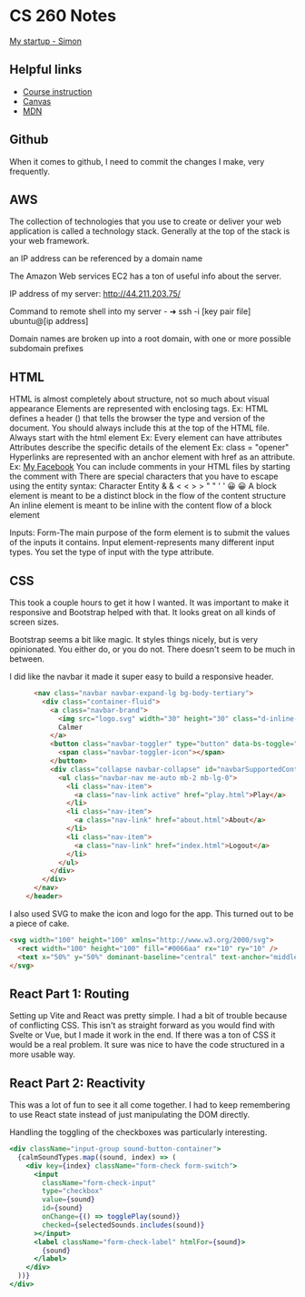 # CS 260 Notes

[My startup - Simon](https://simon.cs260.click)

## Helpful links

- [Course instruction](https://github.com/webprogramming260)
- [Canvas](https://byu.instructure.com)
- [MDN](https://developer.mozilla.org)

## Github
When it comes to github, I need to commit the changes I make, very frequently. 

## AWS
The collection of technologies that you use to create or deliver your web application is called a technology stack. Generally at the top of the stack is your web framework.

an IP address can be referenced by a domain name

The Amazon Web services EC2 has a ton of useful info about the server.

IP address of my server: http://44.211.203.75/

Command to remote shell into my server - ➜  ssh -i [key pair file] ubuntu@[ip address]

Domain names are broken up into a root domain, with one or more possible subdomain prefixes

## HTML
HTML is almost completely about structure, not so much about visual appearance
Elements are represented with enclosing tags. Ex: <body> </body>
HTML defines a header (<!DOCTYPE html>) that tells the browser the type and version of the document. You should always include this at the top of the HTML file.
Always start with the html element Ex:<!DOCTYPE html>
                                      <html lang = "en"> 
                                          <head>
                                          </head>
                                          <body>
                                          </body>
                                       </html>
Every element can have attributes
Attributes describe the specific details of the element Ex: class = "opener"
Hyperlinks are represented with an anchor element with href as an attribute. Ex: <a href = "faecbook.com/bobgrader">My Facebook</a>
You can include comments in your HTML files by starting the comment with <!-- and ending it with -->
There are special characters that you have to escape using the entity syntax:
Character	Entity
    &	    &amp;
    <	    &lt;
    >	    &gt;
    "	    &quot;
    '	    &apos;
    😀	  &#128512;
A block element is meant to be a distinct block in the flow of the content structure
An inline element is meant to be inline with the content flow of a block element

Inputs:
Form-The main purpose of the form element is to submit the values of the inputs it contains. 
Input element-represents many different input types. You set the type of input with the type attribute. 


## CSS

This took a couple hours to get it how I wanted. It was important to make it responsive and Bootstrap helped with that. It looks great on all kinds of screen sizes.

Bootstrap seems a bit like magic. It styles things nicely, but is very opinionated. You either do, or you do not. There doesn't seem to be much in between.

I did like the navbar it made it super easy to build a responsive header.

```html
      <nav class="navbar navbar-expand-lg bg-body-tertiary">
        <div class="container-fluid">
          <a class="navbar-brand">
            <img src="logo.svg" width="30" height="30" class="d-inline-block align-top" alt="" />
            Calmer
          </a>
          <button class="navbar-toggler" type="button" data-bs-toggle="collapse" data-bs-target="#navbarSupportedContent">
            <span class="navbar-toggler-icon"></span>
          </button>
          <div class="collapse navbar-collapse" id="navbarSupportedContent">
            <ul class="navbar-nav me-auto mb-2 mb-lg-0">
              <li class="nav-item">
                <a class="nav-link active" href="play.html">Play</a>
              </li>
              <li class="nav-item">
                <a class="nav-link" href="about.html">About</a>
              </li>
              <li class="nav-item">
                <a class="nav-link" href="index.html">Logout</a>
              </li>
            </ul>
          </div>
        </div>
      </nav>
    </header>
```

I also used SVG to make the icon and logo for the app. This turned out to be a piece of cake.

```html
<svg width="100" height="100" xmlns="http://www.w3.org/2000/svg">
  <rect width="100" height="100" fill="#0066aa" rx="10" ry="10" />
  <text x="50%" y="50%" dominant-baseline="central" text-anchor="middle" font-size="72" font-family="Arial" fill="white">C</text>
</svg>
```

## React Part 1: Routing

Setting up Vite and React was pretty simple. I had a bit of trouble because of conflicting CSS. This isn't as straight forward as you would find with Svelte or Vue, but I made it work in the end. If there was a ton of CSS it would be a real problem. It sure was nice to have the code structured in a more usable way.

## React Part 2: Reactivity

This was a lot of fun to see it all come together. I had to keep remembering to use React state instead of just manipulating the DOM directly.

Handling the toggling of the checkboxes was particularly interesting.

```jsx
<div className="input-group sound-button-container">
  {calmSoundTypes.map((sound, index) => (
    <div key={index} className="form-check form-switch">
      <input
        className="form-check-input"
        type="checkbox"
        value={sound}
        id={sound}
        onChange={() => togglePlay(sound)}
        checked={selectedSounds.includes(sound)}
      ></input>
      <label className="form-check-label" htmlFor={sound}>
        {sound}
      </label>
    </div>
  ))}
</div>
```
